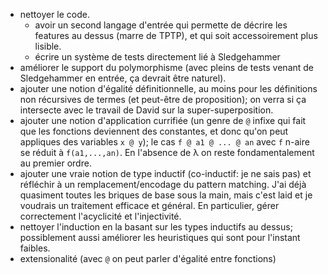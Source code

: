 
- nettoyer le code.
  * avoir un second langage d'entrée qui permette de décrire les features
    au dessus (marre de TPTP), et qui soit accessoirement plus lisible.
  * écrire un système de tests directement lié à Sledgehammer
- améliorer le support du polymorphisme (avec pleins de tests venant de
  Sledgehammer en entrée, ça devrait être naturel).
- ajouter une notion d'égalité définitionnelle, au moins pour les
  définitions non récursives de termes (et peut-être de proposition); on
  verra si ça intersecte avec le travail de David sur la
  super-superposition.
- ajouter une notion d'application currifiée (un genre de `@` infixe
  qui fait que les fonctions deviennent des constantes, et donc qu'on
  peut appliques des variables `x @ y`);
  le cas `f @ a1 @ ... @ an` avec `f` n-aire se réduit à `f(a1,...,an)`.
  En l'absence de λ on reste fondamentalement au premier ordre.
- ajouter une vraie notion de type inductif (co-inductif: je ne sais
  pas) et réfléchir à un remplacement/encodage du pattern matching. J'ai déjà
  quasiment toutes les briques de base sous la main, mais c'est laid
  et je voudrais un traitement efficace et général. En particulier,
  gérer correctement l'acyclicité et l'injectivité.
- nettoyer l'induction en la basant sur les types inductifs au dessus;
  possiblement aussi améliorer les heuristiques qui sont pour l'instant
  faibles.
- extensionalité (avec `@` on peut parler d'égalité entre fonctions)
